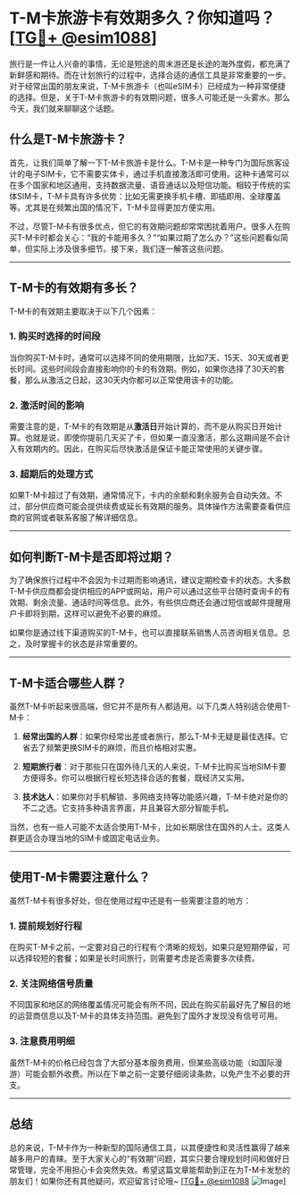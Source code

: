 # T-M卡旅游卡有效期多久？你知道吗？[[TG💪+ @esim1088](https://t.me/s/esim1088)]

旅行是一件让人兴奋的事情，无论是短途的周末游还是长途的海外度假，都充满了新鲜感和期待。而在计划旅行的过程中，选择合适的通信工具是非常重要的一步。对于经常出国的朋友来说，T-M卡旅游卡（也叫eSIM卡）已经成为一种非常便捷的选择。但是，关于T-M卡旅游卡的有效期问题，很多人可能还是一头雾水。那么今天，我们就来聊聊这个话题。

## 什么是T-M卡旅游卡？

首先，让我们简单了解一下T-M卡旅游卡是什么。T-M卡是一种专门为国际旅客设计的电子SIM卡，它不需要实体卡，通过手机直接激活即可使用。这种卡通常可以在多个国家和地区通用，支持数据流量、语音通话以及短信功能。相较于传统的实体SIM卡，T-M卡具有许多优势：比如无需更换手机卡槽、即插即用、全球覆盖等。尤其是在频繁出国的情况下，T-M卡显得更加方便实用。

不过，尽管T-M卡有很多优点，但它的有效期问题却常常困扰着用户。很多人在购买T-M卡时都会关心：“我的卡能用多久？”“如果过期了怎么办？”这些问题看似简单，但实际上涉及很多细节。接下来，我们逐一解答这些问题。

---

## T-M卡的有效期有多长？

T-M卡的有效期主要取决于以下几个因素：

### 1. **购买时选择的时间段**
当你购买T-M卡时，通常可以选择不同的使用期限，比如7天、15天、30天或者更长时间。这些时间段会直接影响你的卡的有效期。例如，如果你选择了30天的套餐，那么从激活之日起，这30天内你都可以正常使用该卡的功能。

### 2. **激活时间的影响**
需要注意的是，T-M卡的有效期是从**激活日**开始计算的，而不是从购买日开始计算。也就是说，即使你提前几天买了卡，但如果一直没激活，那么这期间是不会计入有效期内的。因此，在购买后尽快激活是保证卡能正常使用的关键步骤。

### 3. **超期后的处理方式**
如果T-M卡超过了有效期，通常情况下，卡内的余额和剩余服务会自动失效。不过，部分供应商可能会提供续费或延长有效期的服务。具体操作方法需要查看供应商的官网或者联系客服了解详细信息。

---

## 如何判断T-M卡是否即将过期？

为了确保旅行过程中不会因为卡过期而影响通讯，建议定期检查卡的状态。大多数T-M卡供应商都会提供相应的APP或网站，用户可以通过这些平台随时查询卡的有效期、剩余流量、通话时间等信息。此外，有些供应商还会通过短信或邮件提醒用户卡即将到期，这样可以避免不必要的麻烦。

如果你是通过线下渠道购买的T-M卡，也可以直接联系销售人员咨询相关信息。总之，及时掌握卡的状态是非常重要的。

---

## T-M卡适合哪些人群？

虽然T-M卡听起来很高端，但它并不是所有人都适用。以下几类人特别适合使用T-M卡：

1. **经常出国的人群**：如果你经常出差或者旅行，那么T-M卡无疑是最佳选择。它省去了频繁更换SIM卡的麻烦，而且价格相对实惠。
   
2. **短期旅行者**：对于那些只在国外待几天的人来说，T-M卡比购买当地SIM卡要方便得多。你可以根据行程长短选择合适的套餐，既经济又实用。

3. **技术达人**：如果你对手机解锁、多网络支持等功能感兴趣，T-M卡绝对是你的不二之选。它支持多种语言界面，并且兼容大部分智能手机。

当然，也有一些人可能不太适合使用T-M卡，比如长期居住在国外的人士。这类人群更适合办理当地的SIM卡或固定电话业务。

---

## 使用T-M卡需要注意什么？

虽然T-M卡有很多好处，但在使用过程中还是有一些需要注意的地方：

### 1. **提前规划好行程**
在购买T-M卡之前，一定要对自己的行程有个清晰的规划。如果只是短期停留，可以选择较短的套餐；如果是长时间旅行，则需要考虑是否需要多次续费。

### 2. **关注网络信号质量**
不同国家和地区的网络覆盖情况可能会有所不同，因此在购买前最好先了解目的地的运营商信息以及T-M卡的具体支持范围。避免到了国外才发现没有信号可用。

### 3. **注意费用明细**
虽然T-M卡的价格已经包含了大部分基本服务费用，但某些高级功能（如国际漫游）可能会额外收费。所以在下单之前一定要仔细阅读条款，以免产生不必要的开支。

---

## 总结

总的来说，T-M卡作为一种新型的国际通信工具，以其便捷性和灵活性赢得了越来越多用户的青睐。至于大家关心的“有效期”问题，其实只要合理规划时间和做好日常管理，完全不用担心卡会突然失效。希望这篇文章能帮助到正在为T-M卡发愁的朋友们！如果你还有其他疑问，欢迎留言讨论哦~ [[TG💪+ @esim1088](https://t.me/s/esim1088) ![Image](https://i.postimg.cc/4NQfJmqS/Snipaste-2025-05-13-00-14-12.png)]